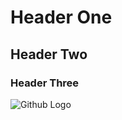 # Header One
## Header Two
### Header Three
![Github Logo](https://en.wikipedia.org/wiki/File:GitHub_Invertocat_Logo.svg)
